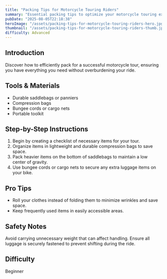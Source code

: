 ```yaml
---
title: "Packing Tips for Motorcycle Touring Riders"
summary: "Essential packing tips to optimize your motorcycle touring experience"
pubDate: "2025-08-05T22:18:38"
heroImage: "/assets/packing-tips-for-motorcycle-touring-riders-hero.jpg"
thumbnail: "/assets/packing-tips-for-motorcycle-touring-riders-thumb.jpg"
difficulty: Advanced
---
```


<h2>Introduction</h2>
<p>Discover how to efficiently pack for a successful motorcycle tour, ensuring you have everything you need without overburdening your ride.</p>
<h2>Tools & Materials</h2>
<ul>
  <li>Durable saddlebags or panniers</li>
  <li>Compression bags</li>
  <li>Bungee cords or cargo nets</li>
  <li>Portable toolkit</li>
</ul>
<h2>Step-by-Step Instructions</h2>
<ol>
  <li>Begin by creating a checklist of necessary items for your tour.</li>
  <li>Organize items in lightweight and durable compression bags to save space.</li>
  <li>Pack heavier items on the bottom of saddlebags to maintain a low center of gravity.</li>
  <li>Use bungee cords or cargo nets to secure any extra luggage items on your bike.</li>
</ol>
<h2>Pro Tips</h2>
<ul>
  <li>Roll your clothes instead of folding them to minimize wrinkles and save space.</li>
  <li>Keep frequently used items in easily accessible areas.</li>
</ul>
<h2>Safety Notes</h2>
<p>Avoid carrying unnecessary weight that can affect handling. Ensure all luggage is securely fastened to prevent shifting during the ride.</p>
<h2>Difficulty</h2>
<p>Beginner</p>
